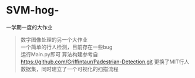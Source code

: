 # SVM-hog-
一学期一度的大作业
>数字图像处理的另一个大作业  
>一个简单的行人检测，目前存在一些bug  
>运行Main.py即可
>算法构建参考自 https://github.com/Griffintaur/Padestrian-Detection.git
>更换了MIT行人数据集，同时建立了一个可视化的扫描流程
